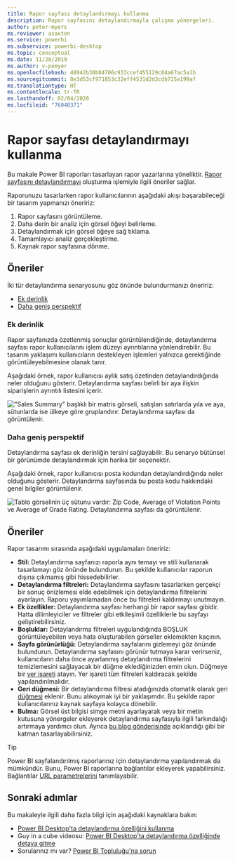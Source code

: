 ```yaml
---
title: Rapor sayfası detaylandırmayı kullanma
description: Rapor sayfasını detaylandırmayla çalışma yönergeleri.
author: peter-myers
ms.reviewer: asaxton
ms.service: powerbi
ms.subservice: powerbi-desktop
ms.topic: conceptual
ms.date: 11/28/2019
ms.author: v-pemyer
ms.openlocfilehash: 48942b30b84706c933ccef455129c84a67ac5a1b
ms.sourcegitcommit: 8e3d53cf971853c32eff4531d2d3cdb725a199af
ms.translationtype: HT
ms.contentlocale: tr-TR
ms.lasthandoff: 02/04/2020
ms.locfileid: "76040371"
---
```

# <a name="use-report-page-drillthrough"></a>Rapor sayfası detaylandırmayı kullanma

Bu makale Power BI raporları tasarlayan rapor yazarlarına yöneliktir. [Rapor sayfasını detaylandırmayı](../desktop-drillthrough.md) oluşturma işlemiyle ilgili öneriler sağlar.

Raporunuzu tasarlarken rapor kullanıcılarının aşağıdaki akışı başarabileceği bir tasarım yapmanızı öneririz:

1. Rapor sayfasını görüntüleme.
2. Daha derin bir analiz için görsel öğeyi belirleme.
3. Detaylandırmak için görsel öğeye sağ tıklama.
4. Tamamlayıcı analiz gerçekleştirme.
5. Kaynak rapor sayfasına dönme.

## <a name="suggestions"></a>Öneriler

İki tür detaylandırma senaryosunu göz önünde bulundurmanızı öneririz:

- [Ek derinlik](#additional-depth)
- [Daha geniş perspektif](#broader-perspective)

### <a name="additional-depth"></a>Ek derinlik

Rapor sayfanızda özetlenmiş sonuçlar görüntülendiğinde, detaylandırma sayfası rapor kullanıcılarını işlem düzeyi ayrıntılarına yönlendirebilir. Bu tasarım yaklaşımı kullanıcıların destekleyen işlemleri yalnızca gerektiğinde görüntüleyebilmesine olanak tanır.

Aşağıdaki örnek, rapor kullanıcısı aylık satış özetinden detaylandırdığında neler olduğunu gösterir. Detaylandırma sayfası belirli bir aya ilişkin siparişlerin ayrıntılı listesini içerir.

!["Sales Summary" başlıklı bir matris görseli, satışları satırlarda yıla ve aya, sütunlarda ise ülkeye göre gruplandırır. Detaylandırma sayfası da görüntülenir.](media/report-drillthrough/suggestion-drillthrough-add-depth.png)

### <a name="broader-perspective"></a>Daha geniş perspektif

Detaylandırma sayfası ek derinliğin tersini sağlayabilir. Bu senaryo bütünsel bir görünümde detaylandırmak için harika bir seçenektir.

Aşağıdaki örnek, rapor kullanıcısı posta kodundan detaylandırdığında neler olduğunu gösterir. Detaylandırma sayfasında bu posta kodu hakkındaki genel bilgiler görüntülenir.

![Tablo görselinin üç sütunu vardır: Zip Code, Average of Violation Points ve Average of Grade Rating. Detaylandırma sayfası da görüntülenir.](media/report-drillthrough/suggestion-drillthrough-broader-perspective.png)

## <a name="recommendations"></a>Öneriler

Rapor tasarımı sırasında aşağıdaki uygulamaları öneririz:

- **Stil:** Detaylandırma sayfanızı raporla aynı temayı ve stili kullanarak tasarlamayı göz önünde bulundurun. Bu şekilde kullanıcılar raporun dışına çıkmamış gibi hissedebilirler.
- **Detaylandırma filtreleri:** Detaylandırma sayfasını tasarlarken gerçekçi bir sonuç önizlemesi elde edebilmek için detaylandırma filtrelerini ayarlayın. Raporu yayımlamadan önce bu filtreleri kaldırmayı unutmayın.
- **Ek özellikler:** Detaylandırma sayfası herhangi bir rapor sayfası gibidir. Hatta dilimleyiciler ve filtreler gibi etkileşimli özelliklerle bu sayfayı geliştirebilirsiniz.
- **Boşluklar:** Detaylandırma filtreleri uygulandığında BOŞLUK görüntüleyebilen veya hata oluşturabilen görseller eklemekten kaçının.
- **Sayfa görünürlüğü:** Detaylandırma sayfalarını gizlemeyi göz önünde bulundurun. Detaylandırma sayfasını görünür tutmaya karar verirseniz, kullanıcıların daha önce ayarlanmış detaylandırma filtrelerini temizlemesini sağlayacak bir düğme eklediğinizden emin olun. Düğmeye bir [yer işareti](../desktop-bookmarks.md) atayın. Yer işareti tüm filtreleri kaldıracak şekilde yapılandırılmalıdır.
- **Geri düğmesi:** Bir detaylandırma filtresi atadığınızda otomatik olarak geri [düğmesi](../desktop-buttons.md) eklenir. Bunu alıkoymak iyi bir yaklaşımdır. Bu şekilde rapor kullanıcılarınız kaynak sayfaya kolayca dönebilir.
- **Bulma:** Görsel üst bilgisi simge metni ayarlayarak veya bir metin kutusuna yönergeler ekleyerek detaylandırma sayfasıyla ilgili farkındalığı artırmaya yardımcı olun. Ayrıca [bu blog gönderisinde](https://alluringbi.com/2019/10/23/overlays-for-true-self-serve-reporting/) açıklandığı gibi bir katman tasarlayabilirsiniz.

> [!TIP]
> Power BI sayfalandırılmış raporlarınız için detaylandırma yapılandırmak da mümkündür. Bunu, Power BI raporlarına bağlantılar ekleyerek yapabilirsiniz. Bağlantılar [URL parametrelerini](https://powerbi.microsoft.com/blog/url-parameters-for-paginated-reports-are-now-available/) tanımlayabilir.

## <a name="next-steps"></a>Sonraki adımlar

Bu makaleyle ilgili daha fazla bilgi için aşağıdaki kaynaklara bakın:

- [Power BI Desktop'ta detaylandırma özelliğini kullanma](../desktop-drillthrough.md)
- Guy in a cube videosu: [Power BI Desktop'ta detaylandırma özelliğinde detaya gitme](https://www.youtube.com/watch?v=2x9lLHDbtDk)
- Sorularınız mı var? [Power BI Topluluğu'na sorun](https://community.powerbi.com/)
